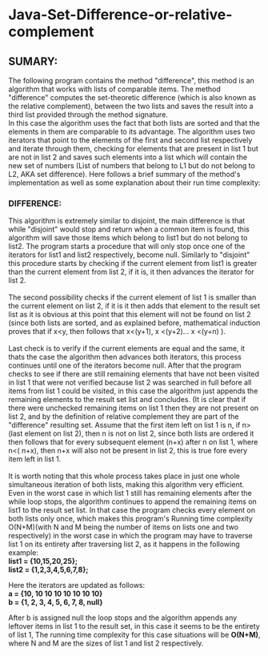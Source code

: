 # Java-Set-Difference-or-relative-complement
<h2>SUMARY:</h2>
The following program contains the method "difference", this method is an algorithm that works with
lists of comparable items. The method "difference" computes the set-theoretic difference 
(which is also known as the relative complement), between the two lists and saves the result into a third
list provided through the method signature.
<br>
In this case the algorithm uses the fact that both lists are sorted and that the elements in 
them are comparable to its advantage.
The algorithm uses two iterators that point to the elements of the first and second list 
respectively and iterate through them, checking for elements that are present in list 1 but are not in list 2
and saves such elements into a list which will contain the new set of numbers (List of numbers that belong 
to L1 but do not belong to L2, AKA set difference). 
Here follows a brief summary of the method's implementation as well as some explanation about their
run time complexity:
<h3>DIFFERENCE:</h3>
This algorithm is extremely similar to disjoint, the main difference is that while "disjoint" would 
stop and return when a common item is found, this algorithm will save those items which belong to list1 
but do not belong to list2. The program starts a procedure that will only stop once one of the iterators for
list1 and list2 respectively, become null. Similarly to "disjoint" this procedure starts by checking if 
the current element from list1 is greater than the current element from list 2, if it is, it then advances
the iterator for list 2. 
<br><br>
The second possibility checks if the current element of list 1 is smaller than the current element 
on list 2, if it is it then adds that element to the result set list as it is obvious at this point that this
element will not be found on list 2 (since both lists are sorted, and as explained before, mathematical induction
proves that if x&lt;y, then follows that x&lt;(y+1), x &lt;(y+2)... x &lt;(y+n)  ). 
<br><br>
Last check is to verify if the current elements are equal and the same, it thats the case the algorithm 
then advances both iterators, this process continues until one of the iterators become null.
After that the program checks to see if there are still remaining elements that have not been visited 
in list 1 that were not verified because list 2 was searched in full before all items from list 1 could be 
visited, in this case the algorithm just appends the remaining elements to the result set list and concludes. 
(It is clear that if there were unchecked remaining items on list 1 then they are not present on list 2, and by
the definition of relative complement they are part of the "difference" resulting set. Assume that the first item
left on list 1 is n, if n> (last element on list 2), then n is not on list 2, since both lists are ordered it then 
follows that for every subsequent element (n+x) after n on list 1, where n&lt;( n+x), then n+x will also not be 
present in list 2, this is true fore every item left in list 1.
<br><br>
It is worth noting that this whole process takes place in just one whole simultaneous iteration of both lists,
making this algorithm very efficient. Even in the worst case in which list 1 still has remaining elements after 
the while loop stops, the algorithm continues to append the remaining items on list1 to the result set list.
In that case the program checks every element on both lists only once, which makes this program's Running time 
complexity O(N+M)(with N and M being the number of items on lists one and two respectively) in the worst case 
in which the program may have to traverse list 1 on its entirety after traversing list 2, as it happens in the 
following example:
<br>
<b> list1 = {10,15,20,25}; <br>list2 = {1,2,3,4,5,6,7,8};</b>

 Here the iterators are updated as follows:<br>
<b>   a = {10, 10  10 10  10  10  10  10}<br>
   b = {1,   2,  3, 4,  5,  6,  7,  8, null}</b><br>

After b is assigned null the loop stops and the algorithm appends any leftover items in list 1 to the 
result set, in this case it seems to be the entirety of list 1, The running time complexity for this case
situations will be <b>O(N+M)</b>, where N and M are the sizes of list 1 and list 2 respectively.

